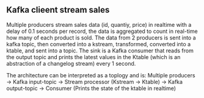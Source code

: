 ## Kafka clieent stream sales

Multiple producers stream sales data (id, quantiy, price) in realtime with a delay of 0.1 seconds per record, the data is aggregated to count in real-time how many of each product is sold. The data from 2 producers is sent into a kafka topic, then converted into a kstream, transformed, converted into a ktable, and sent into a topic. The sink is a Kafka consumer that reads from the output topic and prints the latest values in the Ktable (which is an abstraction of a changelog stream) every 1 second.

The architecture can be interpreted as a toplogy and is:
Multiple producers
-> Kafka input-topic
-> Stream processor (Kstream -> Ktable)
-> Kafka output-topic
-> Consumer (Prints the state of the ktable in realtime)